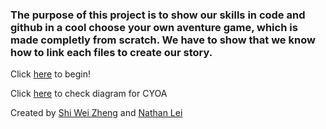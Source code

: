 ### The purpose of this project is to show our skills in code and github in a cool choose your own aventure game, which is made completly from scratch. We have to show that we know how to link each files to create our story.


Click [here](home.md) to begin!

Click [here](images/Cop_story.png) to check diagram for CYOA

Created by [Shi Wei Zheng](https://github.com/dive0) and [Nathan Lei](https://github.com/nathanl7812)